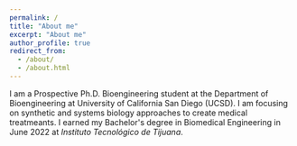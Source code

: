 ```yaml
---
permalink: /
title: "About me"
excerpt: "About me"
author_profile: true
redirect_from: 
  - /about/
  - /about.html
---
```


I am a Prospective Ph.D. Bioengineering student at the Department of Bioengineering at University of California San Diego (UCSD). I am focusing on synthetic and systems biology approaches to create medical treatmeants. I earned my Bachelor's degree in Biomedical Engineering in June 2022 at <em>Instituto Tecnológico de Tijuana</em>.
